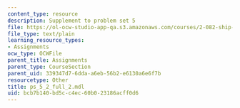 ```yaml
---
content_type: resource
description: Supplement to problem set 5
file: https://ol-ocw-studio-app-qa.s3.amazonaws.com/courses/2-082-ship-structural-analysis-design-13-122-spring-2003/bcb7b140bd5cc4ec60b023186acff0d6_ps_5_2_full_2.mdl
file_type: text/plain
learning_resource_types:
- Assignments
ocw_type: OCWFile
parent_title: Assignments
parent_type: CourseSection
parent_uid: 339347d7-6dda-a6eb-56b2-e6130a6e6f7b
resourcetype: Other
title: ps_5_2_full_2.mdl
uid: bcb7b140-bd5c-c4ec-60b0-23186acff0d6
---
```

